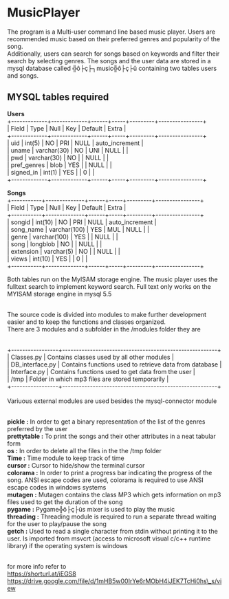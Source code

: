 # MusicPlayer


The program is a Multi-user command line based music player. Users are recommended music based on their preferred genres and popularity of the song.<br>
Additionally, users can search for songs based on keywords and filter their search by selecting genres. The songs and the user data are stored in a mysql database called ╬ô├ç├┐music╬ô├ç├û containing two tables users and songs.<br>

## MYSQL tables required

**Users**<br>
+-------------+-------------+------+-----+---------+----------------+<br>
| Field        | Type        | Null | Key | Default | Extra          |<br>
+-------------+-------------+------+-----+---------+----------------+<br>
| uid          | int(5)      | NO   | PRI | NULL    | auto\_increment |<br>
| uname        | varchar(30) | NO   | UNI | NULL    |                |<br>
| pwd          | varchar(30) | NO   |     | NULL    |                |<br>
| pref\_genres | blob        | YES  |     | NULL    |                |<br>
| signed\_in   | int(1)      | YES  |     | 0       |                |<br>
+-------------+-------------+------+-----+---------+----------------+<br>

**Songs**<br>
+-----------+--------------+------+-----+---------+----------------+<br>
| Field     | Type         | Null | Key | Default | Extra          |<br>
+-----------+--------------+------+-----+---------+----------------+<br>
| songid    | int(10)      | NO   | PRI | NULL    | auto\_increment |<br>
| song\_name | varchar(100) | YES  | MUL | NULL    |                |<br>
| genre     | varchar(100) | YES  |     | NULL    |                |<br>
| song      | longblob     | NO   |     | NULL    |                |<br>
| extension | varchar(5)   | NO   |     | NULL    |                |<br>
| views     | int(10)      | YES  |     | 0       |                |<br>
+-----------+--------------+------+-----+---------+----------------+<br>


Both tables run on the MyISAM storage engine. The music player uses the fulltext search to implement keyword search. Full text only works on the MYISAM storage engine in mysql 5.5 <br><br>

The source code is divided into modules to make further development easier and to keep the functions and classes organized.<br>
There are 3 modules and a subfolder in the /modules folder they are<br><br>

+-----------------+--------------------------------------------------------+<br>
| Classes.py      | Contains classes used by all other modules             |<br>
| DB\_interface.py | Contains functions used to retrieve data from database |<br>
| Interface.py    | Contains functions used to get data from the user      |<br>
| /tmp            | Folder in which mp3 files are stored temporarily       |<br>
+-----------------+--------------------------------------------------------+<br>
<br>
Variuous external modules are used besides the mysql-connector module<br><br>

**pickle :** In order to get a binary representation of the list of the genres preferred by the user<br>
**prettytable :** To print the songs and their other attributes in a neat tabular form<br>
**os :** In order to delete all the files in the the /tmp folder<br>
**Time :** Time module to keep track of time<br>
**cursor :** Cursor to hide/show the terminal cursor<br>
**colorama :** In order to print a progress bar indicating the progress of the song. ANSI escape codes are used, colorama is required to use ANSI escape codes in windows systems<br>
**mutagen :** Mutagen contains the class MP3 which gets information on mp3 files used to get the duration of the song<br>
**pygame :** Pygame╬ô├ç├ûs mixer is used to play the music<br>
**threading :** Threading module is required to run a separate thread waiting for the user to play/pause the song<br>
**getch :** Used to read a single character from stdin without printing it to the user. Is imported from msvcrt (access to microsoft visual c/c++ runtime library) if the operating system is windows<br><br>

for more info refer to<br>
https://shorturl.at/iEGS8<br>
https://drive.google.com/file/d/1mHB5w00IrYe6rMObH4iJEK7TcHi0hs\_s/view<br>
